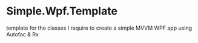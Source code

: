 Simple.Wpf.Template
===================

template for the classes I require to create a simple MVVM WPF app using Autofac &amp; Rx
